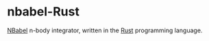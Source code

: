 # nbabel-Rust

[NBabel](http://nbabel.org/) n-body integrator, written in the [Rust](https://www.rust-lang.org/) programming language.
